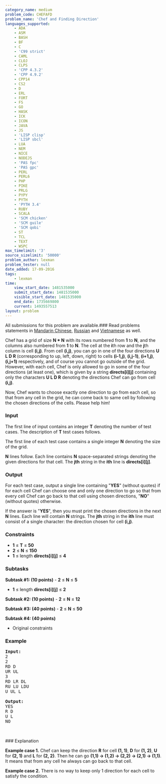 ```yaml
---
category_name: medium
problem_code: CHEFAFD
problem_name: 'Chef and Finding Direction'
languages_supported:
    - ADA
    - ASM
    - BASH
    - BF
    - C
    - 'C99 strict'
    - CAML
    - CLOJ
    - CLPS
    - 'CPP 4.3.2'
    - 'CPP 4.9.2'
    - CPP14
    - CS2
    - D
    - ERL
    - FORT
    - FS
    - GO
    - HASK
    - ICK
    - ICON
    - JAVA
    - JS
    - 'LISP clisp'
    - 'LISP sbcl'
    - LUA
    - NEM
    - NICE
    - NODEJS
    - 'PAS fpc'
    - 'PAS gpc'
    - PERL
    - PERL6
    - PHP
    - PIKE
    - PRLG
    - PYPY
    - PYTH
    - 'PYTH 3.4'
    - RUBY
    - SCALA
    - 'SCM chicken'
    - 'SCM guile'
    - 'SCM qobi'
    - ST
    - TCL
    - TEXT
    - WSPC
max_timelimit: '3'
source_sizelimit: '50000'
problem_author: lexman
problem_tester: null
date_added: 17-09-2016
tags:
    - lexman
time:
    view_start_date: 1481535000
    submit_start_date: 1481535000
    visible_start_date: 1481535000
    end_date: 1735669800
    current: 1493557513
layout: problem
---
```

All submissions for this problem are available.###  Read problems statements in [Mandarin Chinese](http://www.codechef.com/download/translated/DEC16/mandarin/CHEFAFD.pdf), [Russian](http://www.codechef.com/download/translated/DEC16/russian/CHEFAFD.pdf) and [Vietnamese](http://www.codechef.com/download/translated/DEC16/vietnamese/CHEFAFD.pdf) as well.

Chef has a grid of size **N \* N** with its rows numbered from **1** to **N**, and the columns also numbered from **1** to **N**. The cell at the **i**th row and the **j**th column is cell **(i,j)**. From cell **(i,j)**, you can go in one of the four directions **U L D R** (corresponding to up, left, down, right) to cells **(i-1,j)**, **(i,j-1)**, **(i+1,j)**, **(i,j+1)** respectively, and of course you cannot go outside of the grid. However, with each cell, Chef is only allowed to go in some of the four directions (at least one), which is given by a string **directs\[i\]\[j\]** containing only the characters **U L D R** denoting the directions Chef can go from cell **(i,j)**.

Now, Chef wants to choose exactly one direction to go from each cell, so that from any cell in the grid, he can come back to same cell by following the chosen directions of the cells. Please help him!

### Input

The first line of input contains an integer **T** denoting the number of test cases. The description of **T** test cases follows.

The first line of each test case contains a single integer **N** denoting the size of the grid.

**N** lines follow. Each line contains **N** space-separated strings denoting the given directions for that cell. The **jth** string in the **ith** line is **directs\[i\]\[j\]**.

### Output

For each test case, output a single line containing "**YES**" (without quotes) if for each cell Chef can choose one and only one direction to go so that from every cell Chef can go back to that cell using chosen directions, "**NO**" (without quotes) otherwise.

If the answer is "**YES**", then you must print the chosen directions in the next **N** lines. Each line will contain **N** strings. The **jth** string in the **ith** line must consist of a single character: the direction chosen for cell **(i,j)**.

### Constraints

- **1** ≤ **T** ≤ **50**
- **2** ≤ **N** ≤ **150**
- **1** ≤ length **directs\[i\]\[j\]** ≤ **4**

### Subtasks

 **Subtask #1: (10 points)** - **2** ≤ **N** ≤ **5**
- **1** ≤ length **directs\[i\]\[j\]** ≤ **2**

 **Subtask #2: (10 points)** - **2** ≤ **N** ≤ **12**

 **Subtask #3: (40 points)** - **2** ≤ **N** ≤ **50**

 **Subtask #4: (40 points)**

- Original constraints

### Example

<pre><b>Input:</b>
<tt>2
2
RD D
UR UL
3
RD LR DL
RU LU LDU
U UL L</tt>

<b>Output:</b>
<tt>YES
R D
U L
NO</tt>


</pre>### Explanation
**Example case 1.** Chef can keep the direction **R** for cell **(1, 1)**, **D** for **(1, 2)**, **U** for **(2, 1)** and **L** for **(2, 2)**. Then he can go **(1,1) -> (1,2) -> (2,2) -> (2,1) -> (1,1)**. It means that from any cell he always can go back to that cell.

**Example case 2.** There is no way to keep only 1 direction for each cell to satisfy the condition.
